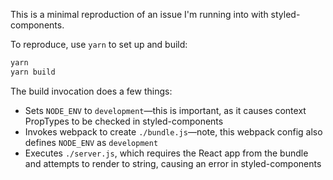 This is a minimal reproduction of an issue I'm running into with styled-components.

To reproduce, use `yarn` to set up and build:

```sh
yarn
yarn build
```

The build invocation does a few things:

- Sets `NODE_ENV` to `development`—this is important, as it causes context PropTypes to be checked in styled-components
- Invokes webpack to create `./bundle.js`—note, this webpack config also defines `NODE_ENV` as `development`
- Executes `./server.js`, which requires the React app from the bundle and attempts to render to string, causing an error in styled-components

